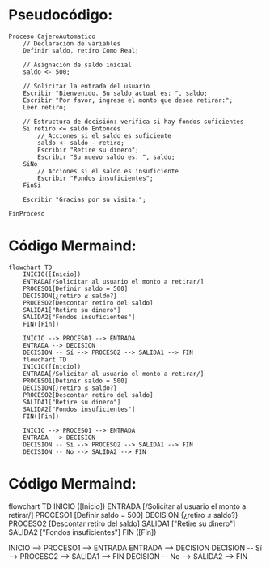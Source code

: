 # Pseudocódigo: 
```pseudocode
Proceso CajeroAutomatico
    // Declaración de variables
    Definir saldo, retiro Como Real;

    // Asignación de saldo inicial
    saldo <- 500;

    // Solicitar la entrada del usuario
    Escribir "Bienvenido. Su saldo actual es: ", saldo;
    Escribir "Por favor, ingrese el monto que desea retirar:";
    Leer retiro;

    // Estructura de decisión: verifica si hay fondos suficientes
    Si retiro <= saldo Entonces
        // Acciones si el saldo es suficiente
        saldo <- saldo - retiro;
        Escribir "Retire su dinero";
        Escribir "Su nuevo saldo es: ", saldo;
    SiNo
        // Acciones si el saldo es insuficiente
        Escribir "Fondos insuficientes";
    FinSi

    Escribir "Gracias por su visita.";

FinProceso
```

# Código Mermaind: 
```mermaid
flowchart TD
    INICIO([Inicio])
    ENTRADA[/Solicitar al usuario el monto a retirar/]
    PROCESO1[Definir saldo = 500]
    DECISION{¿retiro ≤ saldo?}
    PROCESO2[Descontar retiro del saldo]
    SALIDA1["Retire su dinero"]
    SALIDA2["Fondos insuficientes"]
    FIN([Fin])

    INICIO --> PROCESO1 --> ENTRADA
    ENTRADA --> DECISION
    DECISION -- Sí --> PROCESO2 --> SALIDA1 --> FIN
    flowchart TD
    INICIO([Inicio])
    ENTRADA[/Solicitar al usuario el monto a retirar/]
    PROCESO1[Definir saldo = 500]
    DECISION{¿retiro ≤ saldo?}
    PROCESO2[Descontar retiro del saldo]
    SALIDA1["Retire su dinero"]
    SALIDA2["Fondos insuficientes"]
    FIN([Fin])

    INICIO --> PROCESO1 --> ENTRADA
    ENTRADA --> DECISION
    DECISION -- Sí --> PROCESO2 --> SALIDA1 --> FIN
    DECISION -- No --> SALIDA2 --> FIN

```
# Código Mermaind: 
flowchart TD
    INICIO ([Inicio])
    ENTRADA [/Solicitar al usuario el monto a retirar/]
    PROCESO1 [Definir saldo = 500]
    DECISION {¿retiro ≤ saldo?}
    PROCESO2 [Descontar retiro del saldo]
    SALIDA1 ["Retire su dinero"]
    SALIDA2 ["Fondos insuficientes"]
    FIN ([Fin])

INICIO --> PROCESO1 --> ENTRADA
    ENTRADA --> DECISION
    DECISION -- Sí --> PROCESO2 --> SALIDA1 --> FIN
    DECISION -- No --> SALIDA2 --> FIN



